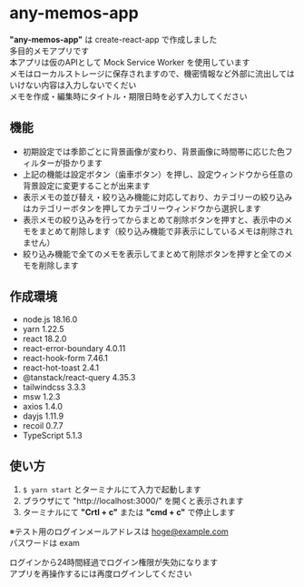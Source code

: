 # any-memos-app

**"any-memos-app"** は create-react-app で作成しました  
多目的メモアプリです  
本アプリは仮のAPIとして Mock Service Worker を使用しています  
メモはローカルストレージに保存されますので、機密情報など外部に流出してはいけない内容は入力しないでくだい  
メモを作成・編集時にタイトル・期限日時を必ず入力してください

## 機能

- 初期設定では季節ごとに背景画像が変わり、背景画像に時間帯に応じた色フィルターが掛かります
- 上記の機能は設定ボタン（歯車ボタン）を押し、設定ウィンドウから任意の背景設定に変更することが出来ます
- 表示メモの並び替え・絞り込み機能に対応しており、カテゴリーの絞り込みはカテゴリーボタンを押してカテゴリーウィンドウから選択します
- 表示メモの絞り込みを行ってからまとめて削除ボタンを押すと、表示中のメモをまとめて削除します（絞り込み機能で非表示にしているメモは削除されません）
- 絞り込み機能で全てのメモを表示してまとめて削除ボタンを押すと全てのメモを削除します

## 作成環境

- node.js 18.16.0
- yarn 1.22.5
- react 18.2.0
- react-error-boundary 4.0.11
- react-hook-form 7.46.1
- react-hot-toast 2.4.1
- @tanstack/react-query 4.35.3
- tailwindcss 3.3.3
- msw 1.2.3
- axios 1.4.0
- dayjs 1.11.9
- recoil 0.7.7
- TypeScript 5.1.3

## 使い方

1. `$ yarn start` とターミナルにて入力で起動します
2. ブラウザにて "http://localhost:3000/" を開くと表示されます
3. ターミナルにて **"Crtl + c"** または **"cmd + c"** で停止します

※テスト用のログインメールアドレスは hoge@example.com  
パスワードは exam

ログインから24時間経過でログイン権限が失効になります  
アプリを再操作するには再度ログインしてください
